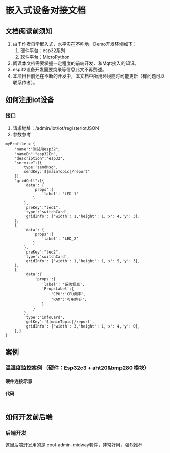 <!--
 * @Date: 2024-03-01 16:08:53
 * @LastEditors: CZH
 * @LastEditTime: 2024-03-06 21:01:28
 * @FilePath: /ConfigForDesktopPage/docs/iotDevice.md
-->




# 嵌入式设备对接文档

## 文档阅读前须知
1. 由于作者自学嵌入式，水平实在不咋地，Demo开发环境如下：
   1. 硬件平台：esp32系列
   2. 软件平台：MicroPython
2. 阅读本文档需要掌握一定程度的前端开发，和Mqtt接入的知识。
3. esp32设备开发需要烧录等信息此文不再赘述。
4. 本项目目前还在不断的开发中，本文档中所用环境随时可能更新（有问题可以联系作者）。

## 如何注册iot设备
### 接口
1. 请求地址：/admin/iot/iot/registerIotJSON
2. 参数参考 
```microPython
myProfile = {
    'name':"测试用esp32",
    "nameEn":"esp32En",
    "description":"esp32",
    "service":[{
        type:'sendMsg',
        sendKey:'$|mainTopic|/report'
    }],
    "gridCell":[{
        'data': {
            'props':{
                'label': 'LED_1'
            }
        },
        'preKey':"led1",
        'type':'switchCard',
        'gridInfo': {'width': 1,'height': 1,'x': 4,'y': 3},
    },
    {
        'data': {
            'props':{
                'label': 'LED_2'
            }
        },
        'preKey':"led2",
        'type':'switchCard',
        'gridInfo': {'width': 1,'height': 1,'x': 5,'y': 3},
    },
    {
        'data':{
             'props':{
                'label': '系统信息',
                'PropsLabel':{
                    'CPU':'CPU频率',
                    "RAM":'可用内存',
                }
            }
        },
        'type':'infoCard',
        'getKey':'$|mainTopic|/report',
        'gridInfo': {'width': 3,'height': 1,'x': 4,'y': 0},
    },]
}

```



## 案例
### 温湿度监控案例 （硬件：Esp32c3 + aht20&bmp280 模块）


#### 硬件连接示意

#### 代码
```microPython
```


## 如何开发前后端
### 后端开发
这里后端开发用的是 cool-admin-midway套件，非常好用，强烈推荐
